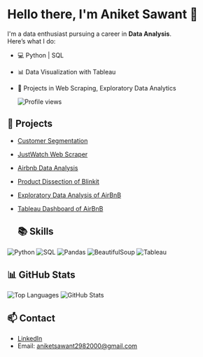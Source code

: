 # Hello there, I'm Aniket Sawant 👋

I'm a data enthusiast pursuing a career in **Data Analysis**.  
Here’s what I do:

- 💻 Python | SQL
- 📊 Data Visualization with Tableau
- 🚀 Projects in Web Scraping, Exploratory Data Analytics

  ![Profile views](https://komarev.com/ghpvc/?username=aniketsawant2982000&label=Profile%20views&color=0e75b6&style=flat-square)

## 🧠 Projects
- [Customer Segmentation](https://github.com/aniketsawant2982000/Customer-Segmentation)
- [JustWatch Web Scraper](https://github.com/aniketsawant2982000/Web-Scraping)
- [Airbnb Data Analysis](https://github.com/aniketsawant/airbnb-tableau)
- [Product Dissection of Blinkit](https://github.com/aniketsawant2982000/Product-Dissection-of-Blinkit)
- [Exploratory Data Analysis of AirBnB](https://github.com/aniketsawant2982000/Exploratory-Data-Analysis--AirBnB-Booking-Analysis)
- [Tableau Dashboard of AirBnB](https://github.com/aniketsawant2982000/Airbnb-tableau-dashboard)

  ## 📚 Skills

![Python](https://img.shields.io/badge/Python-3776AB?style=flat&logo=python&logoColor=white)
![SQL](https://img.shields.io/badge/SQL-005C84?style=flat&logo=mysql&logoColor=white)
![Pandas](https://img.shields.io/badge/Pandas-150458?style=flat&logo=pandas)
![BeautifulSoup](https://img.shields.io/badge/BeautifulSoup-green?style=flat)
![Tableau](https://img.shields.io/badge/Tableau-E97627?style=flat&logo=tableau&logoColor=white)

## 📊 GitHub Stats
![Top Languages](https://github-readme-stats.vercel.app/api/top-langs/?username=aniketsawant2982000&layout=compact&hide=html)
![GitHub Stats](https://github-readme-stats.vercel.app/api?username=aniketsawant2982000&show_icons=true&count_private=true&hide=contribs)

## 📫 Contact
- [LinkedIn](www.linkedin.com/in/aniketsawant2982000)
- Email: aniketsawant2982000@gmail.com
